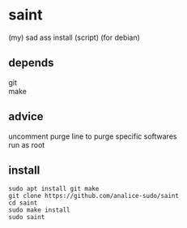 # saint
(my) sad ass install (script) (for debian)
## depends
git  
make  
## advice
uncomment purge line to purge specific softwares  
run as root
## install
```
sudo apt install git make
git clone https://github.com/analice-sudo/saint
cd saint
sudo make install
sudo saint
```
